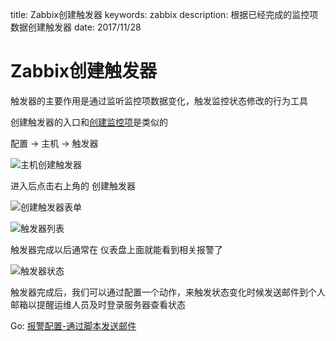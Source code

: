 title: Zabbix创建触发器
keywords: zabbix
description: 根据已经完成的监控项数据创建触发器
date: 2017/11/28

# Zabbix创建触发器
触发器的主要作用是通过监听监控项数据变化，触发监控状态修改的行为工具

创建触发器的入口和[创建监控项](../items-trigger/)是类似的

配置 -> 主机 -> 触发器

![主机创建触发器](../img/graph-link.png)

进入后点击右上角的 <a class="tag is-link">创建触发器</a>

![创建触发器表单](../img/trigger-create.png)

![触发器列表](../img/trigger-list.png)

触发器完成以后通常在 仪表盘上面就能看到相关报警了

![触发器状态](../img/trigger-active.png)

触发器完成后，我们可以通过配置一个动作，来触发状态变化时候发送邮件到个人邮箱以提醒运维人员及时登录服务器查看状态

Go: [报警配置-通过脚本发送邮件](../create-alert/)
